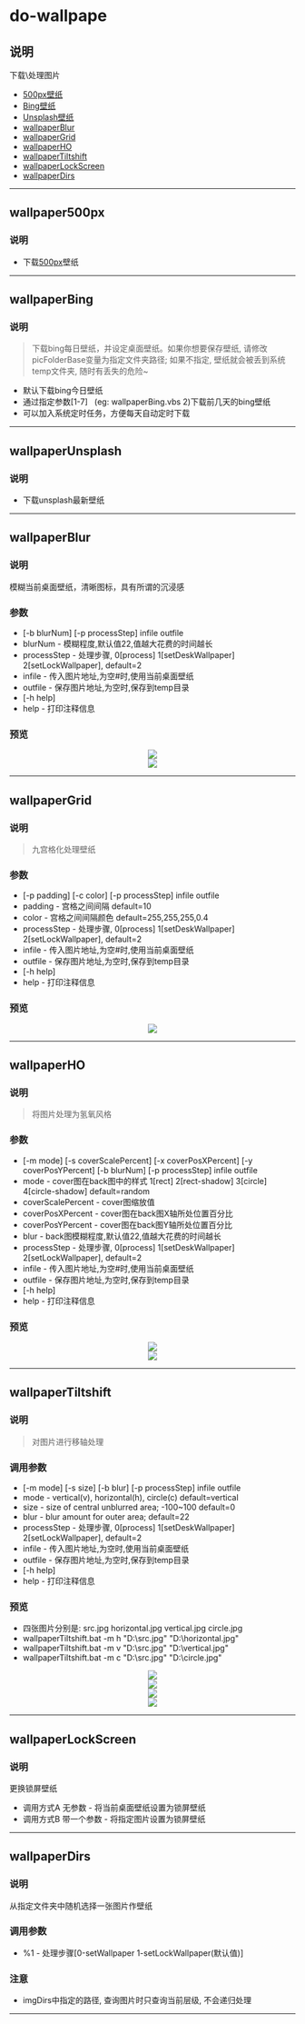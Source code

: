 # do-wallpape


## 说明
下载\处理图片
* [500px壁纸](#wallpaper500px)
* [Bing壁纸](#wallpaperBing)
* [Unsplash壁纸](#wallpaperUnsplash)
* [wallpaperBlur](#wallpaperBlur)
* [wallpaperGrid](#wallpaperGrid)
* [wallpaperHO](#wallpaperHO)
* [wallpaperTiltshift](#wallpaperTiltshift)
* [wallpaperLockScreen](#wallpaperLockScreen)    
* [wallpaperDirs](#wallpaperDirs)    
    
    
------------
## wallpaper500px
### 说明
* 下载[500px](https://500px.com/)壁纸

------------
## wallpaperBing
### 说明
> 下载bing每日壁纸，并设定桌面壁纸。如果你想要保存壁纸, 请修改picFolderBase变量为指定文件夹路径; 如果不指定, 壁纸就会被丢到系统temp文件夹, 随时有丢失的危险~
* 默认下载bing今日壁纸
* 通过指定参数[1-7]   (eg: wallpaperBing.vbs 2)下载前几天的bing壁纸
* 可以加入系统定时任务，方便每天自动定时下载




------------
## wallpaperUnsplash
### 说明
* 下载unsplash最新壁纸

  
  
  

------------
## wallpaperBlur
### 说明
模糊当前桌面壁纸，清晰图标，具有所谓的沉浸感


### 参数
* [-b blurNum] [-p processStep] infile outfile
* blurNum - 模糊程度,默认值22,值越大花费的时间越长
* processStep - 处理步骤, 0[process] 1[setDeskWallpaper] 2[setLockWallpaper], default=2
* infile - 传入图片地址,为空\#时,使用当前桌面壁纸
* outfile - 保存图片地址,为空时,保存到temp目录
* [-h help]
* help - 打印注释信息

### 预览
<div align=center><img src="https://github.com/bjc5233/do-wallpaper/raw/master/wallpaperBlur/resources/demo.png"/></div>
<div align=center><img src="https://github.com/bjc5233/do-wallpaper/raw/master/wallpaperBlur/resources/demo2.png"/></div>




------------
## wallpaperGrid
### 说明
> 九宫格化处理壁纸

### 参数
* [-p padding] [-c color] [-p processStep] infile outfile
* padding - 宫格之间间隔 default=10
* color - 宫格之间间隔颜色 default=255,255,255,0.4
* processStep - 处理步骤, 0[process] 1[setDeskWallpaper] 2[setLockWallpaper], default=2
* infile - 传入图片地址,为空\#时,使用当前桌面壁纸
* outfile - 保存图片地址,为空时,保存到temp目录
* [-h help]
* help - 打印注释信息

### 预览
<div align=center><img src="https://github.com/bjc5233/do-wallpaper/raw/master/wallpaperGrid/resources/demo.png"/></div>






------------
## wallpaperHO
### 说明
> 将图片处理为氢氧风格

### 参数
* [-m mode] [-s coverScalePercent] [-x coverPosXPercent] [-y coverPosYPercent] [-b blurNum] [-p processStep] infile outfile
* mode - cover图在back图中的样式 1[rect] 2[rect-shadow] 3[circle] 4[circle-shadow] default=random
* coverScalePercent - cover图缩放值
* coverPosXPercent - cover图在back图X轴所处位置百分比
* coverPosYPercent - cover图在back图Y轴所处位置百分比
* blur - back图模糊程度,默认值22,值越大花费的时间越长
* processStep - 处理步骤, 0[process] 1[setDeskWallpaper] 2[setLockWallpaper], default=2
* infile - 传入图片地址,为空\#时,使用当前桌面壁纸
* outfile - 保存图片地址,为空时,保存到temp目录
* [-h help]
* help - 打印注释信息

### 预览
<div align=center><img src="https://github.com/bjc5233/do-wallpaper/raw/master/wallpaperHO/resources/demo.png"/></div>
<div align=center><img src="https://github.com/bjc5233/do-wallpaper/raw/master/wallpaperHO/resources/demo2.png"/></div>



------------
## wallpaperTiltshift
### 说明
> 对图片进行移轴处理


### 调用参数
* [-m mode] [-s size] [-b blur] [-p processStep] infile outfile
* mode - vertical(v), horizontal(h), circle(c) default=vertical
* size - size of central unblurred area; -100~100 default=0
* blur - blur amount for outer area; default=22
* processStep - 处理步骤, 0[process] 1[setDeskWallpaper] 2[setLockWallpaper], default=2
* infile - 传入图片地址,为空时,使用当前桌面壁纸
* outfile - 保存图片地址,为空时,保存到temp目录
* [-h help]
* help - 打印注释信息

### 预览
* 四张图片分别是: src.jpg horizontal.jpg vertical.jpg circle.jpg
* wallpaperTiltshift.bat -m h "D:\src.jpg" "D:\horizontal.jpg"
* wallpaperTiltshift.bat -m v "D:\src.jpg" "D:\vertical.jpg"
* wallpaperTiltshift.bat -m c "D:\src.jpg" "D:\circle.jpg"


<div align=center><img src="https://github.com/bjc5233/do-wallpaper/raw/master/wallpaperTiltshift/resources/src.jpg"/></div>
<div align=center><img src="https://github.com/bjc5233/do-wallpaper/raw/master/wallpaperTiltshift/resources/horizontal.jpg"/></div>
<div align=center><img src="https://github.com/bjc5233/do-wallpaper/raw/master/wallpaperTiltshift/resources/vertical.jpg"/></div>
<div align=center><img src="https://github.com/bjc5233/do-wallpaper/raw/master/wallpaperTiltshift/resources/circle.jpg"/></div>


------------
## wallpaperLockScreen
### 说明
更换锁屏壁纸
* 调用方式A 无参数 - 将当前桌面壁纸设置为锁屏壁纸
* 调用方式B 带一个参数 - 将指定图片设置为锁屏壁纸
------------


## wallpaperDirs
### 说明
从指定文件夹中随机选择一张图片作壁纸
### 调用参数
* %1 - 处理步骤[0-setWallpaper 1-setLockWallpaper(默认值)]
### 注意
* imgDirs中指定的路径, 查询图片时只查询当前层级, 不会递归处理
------------